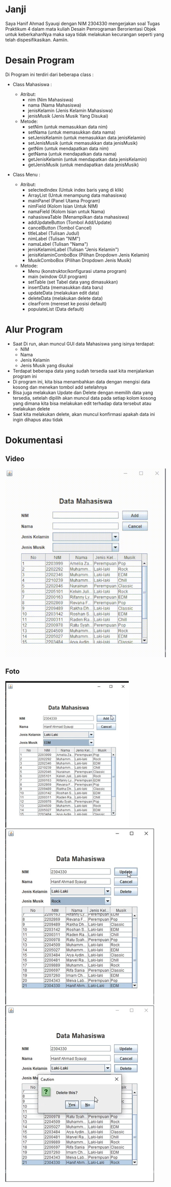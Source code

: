 # Janji

Saya Hanif Ahmad Syauqi dengan NIM 2304330 mengerjakan soal Tugas Praktikum 4 dalam mata kuliah Desain Pemrograman Berorientasi Objek untuk keberkahanNya maka saya tidak melakukan kecurangan seperti yang telah dispesifikasikan. Aamiin.

# Desain Program

Di Program ini terdiri dari beberapa class :
- Class Mahasiswa :
    - Atribut:
        - nim (Nim Mahasiswa)
        - nama (Nama Mahasiswa)
        - jenisKelamin (Jenis Kelamin Mahasiswa)
        - jenisMusik (Jenis Musik Yang Disukai)
    - Metode:
        - setNim (untuk memasukkan data nim)
        - setNama (untuk memasukkan data nama)
        - setJenisKelamin (untuk memasukkan data jenisKelamin)
        - setJenisMusik (untuk memasukkan data jenisMusik)
        - getNim (untuk mendapatkan data nim)
        - getNama (untuk mendapatkan data nama)
        - getJenisKelamin (untuk mendapatkan data jenisKelamin)
        - getJenisMusik (untuk mendapatkan data jenisMusik)

- Class Menu :
    - Atribut:
        - selectedIndex (Untuk index baris yang di klik)
        - ArrayList<Mahasiswa> (Untuk menampung data mahasiswa)
        - mainPanel (Panel Utama Program)
        - nimField (Kolom Isian Untuk NIM)
        - namaField (Kolom Isian untuk Nama)
        - nahasiswaTable (Menampilkan data mahasiswa)
        - addUpdateButton (Tombol Add/Update)
        - cancelButton (Tombol Cancel)
        - titleLabel (Tulisan Judul)
        - nimLabel (Tulisan "NIM")
        - namaLabel (Tulisan "Nama")
        - jenisKelaminLabel (Tulisan "Jenis Kelamin")
        - jenisKelaminComboBox (Pilihan Dropdown Jenis Kelamin)
        - MusikComboBox (Pilihan Dropdown Jenis Musik)
    - Metode:
        - Menu (konstruktor/konfigurasi utama program)
        - main (window GUI program)
        - setTable (set Tabel data yang dimasukkan)
        - insertData (memasukkan data baru)
        - updateData (melakukan edit data)
        - deleteData (melakukan delete data)
        - clearForm (mereset ke posisi default)
        - populateList (Data default)

# Alur Program
- Saat Di run, akan muncul GUI data Mahasiswa yang isinya terdapat:
  - NIM
  - Nama
  - Jenis Kelamin
  - Jenis Musik yang disukai
- Terdapat beberapa data yang sudah tersedia saat kita menjalankan program ini
- Di program ini, kita bisa menambahkan data dengan mengisi data kosong dan menekan tombol add setelahnya
- Bisa juga melakukan Update dan Delete dengan memilih data yang tersedia, setelah dipilih akan muncul data pada setiap kolom kosong yang dimana kita bisa melakukan edit terhadap data tersebut atau melakukan delete
- Saat kita melakukan delete, akan muncul konfirmasi apakah data ini ingin dihapus atau tidak

# Dokumentasi
## Video
![](https://github.com/nipqt/TP4DPBO2025C2/blob/main/Screenshots/2025-03-23%2003-45-11.gif)

## Foto
![](https://github.com/nipqt/TP4DPBO2025C2/blob/main/Screenshots/WhatsApp%20Image%202025-03-23%20at%2002.09.26.jpeg)
![](https://github.com/nipqt/TP4DPBO2025C2/blob/main/Screenshots/WhatsApp%20Image%202025-03-23%20at%2002.09.55.jpeg)
![](https://github.com/nipqt/TP4DPBO2025C2/blob/main/Screenshots/WhatsApp%20Image%202025-03-23%20at%2002.10.22.jpeg)

